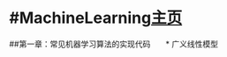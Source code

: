 #MachineLearning[主页](https://github.com/rainyxx/MachineLearning.git)
==========================================
##第一章：常见机器学习算法的实现代码
        * 广义线性模型

